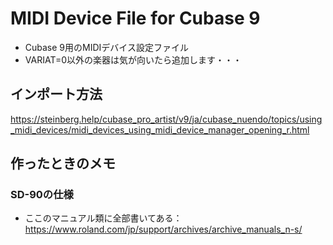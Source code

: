 # MIDI Device File for Cubase 9
* Cubase 9用のMIDIデバイス設定ファイル
* VARIAT=0以外の楽器は気が向いたら追加します・・・

## インポート方法
https://steinberg.help/cubase_pro_artist/v9/ja/cubase_nuendo/topics/using_midi_devices/midi_devices_using_midi_device_manager_opening_r.html

## 作ったときのメモ
### SD-90の仕様
* ここのマニュアル類に全部書いてある：https://www.roland.com/jp/support/archives/archive_manuals_n-s/

